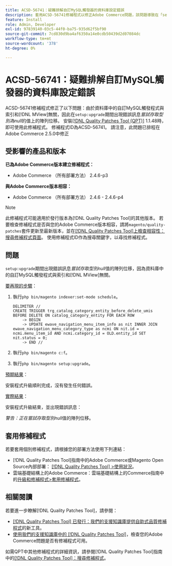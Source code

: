 ```yaml
---
title: ACSD-56741：疑難排解自訂MySQL觸發器的資料庫設定錯誤
description: 套用ACSD-56741修補程式以修正Adobe Commerce問題，該問題導致在「setup：upgrade」期間出現錯誤訊息*嘗試存取型別為null*的值的陣列位移，這是因為資料庫中的自訂MySQL觸發程式與索引和 [!DNL MView]無關。
feature: Install
role: Admin, Developer
exl-id: 97839140-03c5-44f0-ba75-935d62f5bf90
source-git-commit: 7cd830d9ba4af6350a14e0cdb50439d2d07084dc
workflow-type: tm+mt
source-wordcount: '378'
ht-degree: 0%

---
```


# ACSD-56741：疑難排解自訂MySQL觸發器的資料庫設定錯誤

ACSD-56741修補程式修正了以下問題：由於資料庫中的自訂MySQL觸發程式與索引和[!DNL MView]無關，因此在`setup:upgrade`期間出現錯誤訊息&#x200B;*嘗試存取型別為null*&#x200B;的值上的陣列位移。 安裝[[!DNL Quality Patches Tool (QPT)]](/help/announcements/adobe-commerce-announcements/magento-quality-patches-released-new-tool-to-self-serve-quality-patches.md) 1.1.48時，即可使用此修補程式。 修補程式ID為ACSD-56741。 請注意，此問題已排程在Adobe Commerce 2.5.0中修正

## 受影響的產品和版本

**已為Adobe Commerce版本建立修補程式：**

* Adobe Commerce （所有部署方法） 2.4.6-p3

**與Adobe Commerce版本相容：**

* Adobe Commerce （所有部署方法） 2.4.6 - 2.4.6-p4

>[!NOTE]
>
>此修補程式可能適用於發行版本為[!DNL Quality Patches Tool]的其他版本。 若要檢查修補程式是否與您的Adobe Commerce版本相容，請將`magento/quality-patches`套件更新至最新版本，並在[[!DNL Quality Patches Tool]上檢查相容性：搜尋修補程式頁面](https://experienceleague.adobe.com/tools/commerce-quality-patches/index.html)。 使用修補程式ID作為搜尋關鍵字，以尋找修補程式。

## 問題

`setup:upgrade`期間出現錯誤訊息&#x200B;*嘗試存取型別null*&#x200B;值的陣列位移，因為資料庫中的自訂MySQL觸發程式與索引和[!DNL MView]無關。

<u>要再現的步驟</u>：

1. 執行`php bin/magento indexer:set-mode schedule`。

   ```
   DELIMITER //
   CREATE TRIGGER trg_catalog_category_entity_before_delete_umis BEFORE DELETE ON catalog_category_entity FOR EACH ROW
       -> BEGIN
       -> UPDATE ewave_navigation_menu_item_info as nit INNER JOIN ewave_navigation_menu_category_type as ncmi ON nit.id = ncmi.menu_item_id AND ncmi.category_id = OLD.entity_id SET nit.status = 0;
       -> END //
   ```

1. 執行`php bin/magento c:f`。
1. 執行`php bin/magento setup:upgrade`。

<u>預期結果</u>：

安裝程式升級順利完成，沒有發生任何錯誤。

<u>實際結果</u>：

安裝程式升級結束，並出現錯誤訊息：

*警告：正在嘗試存取型別null*&#x200B;值的陣列位移。

## 套用修補程式

若要套用個別修補程式，請根據您的部署方法使用下列連結：

* [!DNL Quality Patches Tool]指南中的Adobe Commerce或Magento Open Source內部部署： [[!DNL Quality Patches Tool] >使用狀況](https://experienceleague.adobe.com/docs/commerce-operations/tools/quality-patches-tool/usage.html)。
* 雲端基礎結構上的Adobe Commerce：雲端基礎結構上的Commerce指南中的[升級和修補程式>套用修補程式](https://experienceleague.adobe.com/docs/commerce-cloud-service/user-guide/develop/upgrade/apply-patches.html)。

## 相關閱讀

若要進一步瞭解[!DNL Quality Patches Tool]，請參閱：

* [[!DNL Quality Patches Tool] 已發行：我們的支援知識庫提供自助式品質修補程式](/help/announcements/adobe-commerce-announcements/magento-quality-patches-released-new-tool-to-self-serve-quality-patches.md)的新工具。
* [使用我們的支援知識庫中的 [!DNL Quality Patches Tool]](/help/support-tools/patches-available-in-qpt-tool/check-patch-for-magento-issue-with-magento-quality-patches.md)，檢查您的Adobe Commerce問題是否有修補程式可用。

如需QPT中其他修補程式的詳細資訊，請參閱[!DNL Quality Patches Tool]指南中的[[!DNL Quality Patches Tool]：搜尋修補程式](https://experienceleague.adobe.com/tools/commerce-quality-patches/index.html)。

